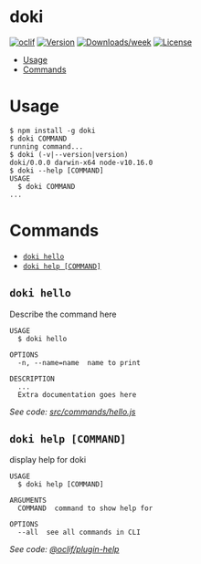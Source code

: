doki
====



[![oclif](https://img.shields.io/badge/cli-oclif-brightgreen.svg)](https://oclif.io)
[![Version](https://img.shields.io/npm/v/doki.svg)](https://npmjs.org/package/doki)
[![Downloads/week](https://img.shields.io/npm/dw/doki.svg)](https://npmjs.org/package/doki)
[![License](https://img.shields.io/npm/l/doki.svg)](https://github.com/UdaraJay/doki/blob/master/package.json)

<!-- toc -->
* [Usage](#usage)
* [Commands](#commands)
<!-- tocstop -->
# Usage
<!-- usage -->
```sh-session
$ npm install -g doki
$ doki COMMAND
running command...
$ doki (-v|--version|version)
doki/0.0.0 darwin-x64 node-v10.16.0
$ doki --help [COMMAND]
USAGE
  $ doki COMMAND
...
```
<!-- usagestop -->
# Commands
<!-- commands -->
* [`doki hello`](#doki-hello)
* [`doki help [COMMAND]`](#doki-help-command)

## `doki hello`

Describe the command here

```
USAGE
  $ doki hello

OPTIONS
  -n, --name=name  name to print

DESCRIPTION
  ...
  Extra documentation goes here
```

_See code: [src/commands/hello.js](https://github.com/UdaraJay/doki/blob/v0.0.0/src/commands/hello.js)_

## `doki help [COMMAND]`

display help for doki

```
USAGE
  $ doki help [COMMAND]

ARGUMENTS
  COMMAND  command to show help for

OPTIONS
  --all  see all commands in CLI
```

_See code: [@oclif/plugin-help](https://github.com/oclif/plugin-help/blob/v3.2.0/src/commands/help.ts)_
<!-- commandsstop -->
